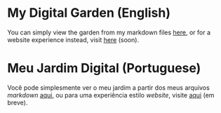 # My Digital Garden (English)

You can simply view the garden from my markdown files [here](./content/en/index.md), or for a website experience instead, visit [here](#) (soon).

# Meu Jardim Digital (Portuguese)

Você pode simplesmente ver o meu jardim a partir dos meus arquivos _markdown_ [aqui](./content/pt/index.md), ou para uma experiência estilo _website_, visite [aqui](#) (em breve).